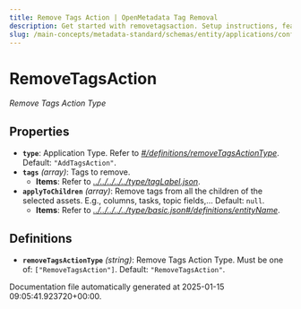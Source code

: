 ```yaml
---
title: Remove Tags Action | OpenMetadata Tag Removal
description: Get started with removetagsaction. Setup instructions, features, and configuration details inside.
slug: /main-concepts/metadata-standard/schemas/entity/applications/configuration/external/automator/removetagsaction
---
```


# RemoveTagsAction

*Remove Tags Action Type*

## Properties

- **`type`**: Application Type. Refer to *[#/definitions/removeTagsActionType](#definitions/removeTagsActionType)*. Default: `"AddTagsAction"`.
- **`tags`** *(array)*: Tags to remove.
  - **Items**: Refer to *[../../../../../type/tagLabel.json](#/../../../../type/tagLabel.json)*.
- **`applyToChildren`** *(array)*: Remove tags from all the children of the selected assets. E.g., columns, tasks, topic fields,... Default: `null`.
  - **Items**: Refer to *[../../../../../type/basic.json#/definitions/entityName](#/../../../../type/basic.json#/definitions/entityName)*.
## Definitions

- **`removeTagsActionType`** *(string)*: Remove Tags Action Type. Must be one of: `["RemoveTagsAction"]`. Default: `"RemoveTagsAction"`.


Documentation file automatically generated at 2025-01-15 09:05:41.923720+00:00.
